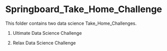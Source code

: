 # Springboard_Take_Home_Challenge
This folder contains two data science Take_Home_Challenges.
1. Ultimate Data Science Challenge

2. Relax Data Science Challenge
